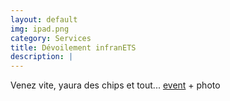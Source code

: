 ```yaml
---
layout: default
img: ipad.png
category: Services
title: Dévoilement infranETS
description: |
---
```

  Venez vite, yaura des chips et tout... [event](https://www.facebook.com/events/1587148684704519/) + photo   